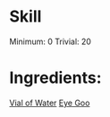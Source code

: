 <!-- TITLE: Eye Goo Poison -->
<!-- SUBTITLE: A quick summary of Eye Goo Poison -->

# Skill
Minimum: 0
Trivial: 20
# Ingredients:
[Vial of Water](vial-of-water)
[Eye Goo](eye-goo)